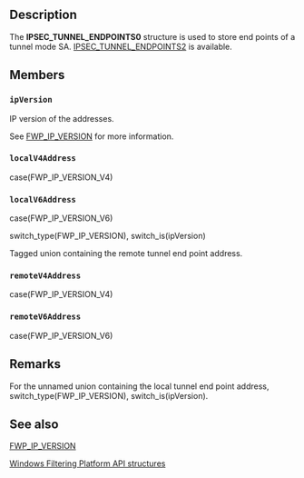 ## Description

The **IPSEC_TUNNEL_ENDPOINTS0** structure is used to store end points of a tunnel mode SA.
[IPSEC_TUNNEL_ENDPOINTS2](https://learn.microsoft.com/windows/desktop/api/ipsectypes/ns-ipsectypes-ipsec_tunnel_endpoints2) is available.

## Members

### `ipVersion`

IP version of the addresses.

See [FWP_IP_VERSION](https://learn.microsoft.com/windows/desktop/api/fwptypes/ne-fwptypes-fwp_ip_version) for more information.

### `localV4Address`

case(FWP_IP_VERSION_V4)

### `localV6Address`

case(FWP_IP_VERSION_V6)

switch_type(FWP_IP_VERSION), switch_is(ipVersion)

Tagged union containing the remote tunnel end point address.

### `remoteV4Address`

case(FWP_IP_VERSION_V4)

### `remoteV6Address`

case(FWP_IP_VERSION_V6)

## Remarks

For the unnamed union containing the local tunnel end point address, switch_type(FWP_IP_VERSION), switch_is(ipVersion).

## See also

[FWP_IP_VERSION](https://learn.microsoft.com/windows/desktop/api/fwptypes/ne-fwptypes-fwp_ip_version)

[Windows Filtering Platform API structures](https://learn.microsoft.com/windows/desktop/FWP/fwp-structs)